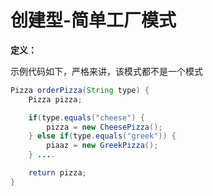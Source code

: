 # 创建型-简单工厂模式

**定义：**


示例代码如下，严格来讲，该模式都不是一个模式

``` java
Pizza orderPizza(String type) {
    Pizza pizza;

    if(type.equals("cheese") {
        pizza = new CheesePizza();
    } else if(type.equals("greek")) {
        piaaz = new GreekPizza();
    } ....

    return pizza;
}
```
